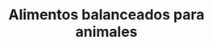 ---
title: "Alimentos balanceados para animales"
url: /santa-maria-magdalena-ocotitlan/alimentos-balanceados-para-animales/
shop: agraria
---